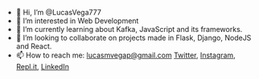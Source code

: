 - 👋 Hi, I’m @LucasVega777
- 👀 I’m interested in Web Development
- 🌱 I’m currently learning about Kafka, JavaScript and its frameworks.
- 💞️ I’m looking to collaborate on projects made in Flask, Django, NodeJS and React.
- 📫 How to reach me: lucasmvegap@gmail.com
[Twitter](https://twitter.com/lucasvegap), [Instagram](https://www.instagram.com/lucas_vegap/), [Repl.it](https://replit.com/@LucasVega777), [LinkedIn](https://www.linkedin.com/in/lucasmvegap/)

<!---
LucasVega777/LucasVega777 is a ✨ special ✨ repository because its `README.md` (this file) appears on your GitHub profile.
You can click the Preview link to take a look at your changes.
--->
